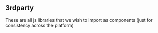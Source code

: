 ## 3rdparty

These are all js libraries that we wish to import as components (just for consistency across the platform)
